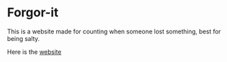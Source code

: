 # Forgor-it
This is a website made for counting when someone lost something, best for being salty.

Here is the [website](http://bionut15.pythonanywhere.com/)

